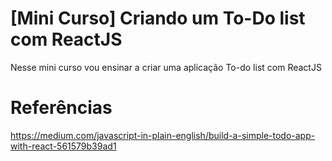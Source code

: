# [Mini Curso] Criando um To-Do list com ReactJS

Nesse mini curso vou ensinar a criar uma aplicação To-do list com ReactJS

# Referências

https://medium.com/javascript-in-plain-english/build-a-simple-todo-app-with-react-561579b39ad1
